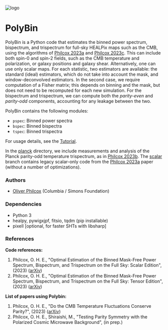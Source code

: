 ![logo](logo.png)

# PolyBin
PolyBin is a Python code that estimates the binned power spectrum, bispectrum, and trispectrum for full-sky HEALPix maps such as the CMB, using the algorithms of [Philcox 2023a](https://arxiv.org/abs/2303.08828) and [Philcox 2023c](https://arxiv.org/abs/2306.03915). This can include both spin-0 and spin-2 fields, such as the CMB temperature and polarization, or galaxy positions and galaxy shear. Alternatively, one can use only scalar maps. For each statistic, two estimators are available: the standard (ideal) estimators, which do not take into account the mask, and window-deconvolved estimators. In the second case, we require computation of a Fisher matrix; this depends on binning and the mask, but does not need to be recomputed for each new simulation. For the bispectrum and trispectrum, we can compute both the *parity-even* and *parity-odd* components, accounting for any leakage between the two.

PolyBin contains the following modules:
- `pspec`: Binned power spectra
- `bspec`: Binned bispectra
- `tspec`: Binned trispectra

For usage details, see the [Tutorial](Tutorial.ipynb). 

In the [planck](planck_public/) directory, we include measurements and analysis of the Planck parity-odd temperature trispectrum, as in [Philcox 2023b](https://arxiv.org/abs/2303.12106). The [scalar](https://github.com/oliverphilcox/PolyBin/tree/scalar) branch contains legacy scalar-only code from the [Philcox 2023a](https://arxiv.org/abs/2303.08828) paper (without a number of optimizations).

### Authors
- [Oliver Philcox](mailto:ohep2@cantab.ac.uk) (Columbia / Simons Foundation)

### Dependencies
- Python 3
- healpy, pywigxjpf, fitsio, tqdm (pip installable)
- pixell [optional, for faster SHTs with libsharp]

### References
**Code references:**
1. Philcox, O. H. E., "Optimal Estimation of the Binned Mask-Free Power Spectrum, Bispectrum, and Trispectrum on the Full Sky: Scalar Edition", (2023) ([arXiv](https://arxiv.org/abs/2303.08828))
2. Philcox, O. H. E., "Optimal Estimation of the Binned Mask-Free Power Spectrum, Bispectrum, and Trispectrum on the Full Sky: Tensor Edition", (2023) ([arXiv](https://arxiv.org/abs/2306.03915))

**List of papers using Polybin:**
1. Philcox, O. H. E., "Do the CMB Temperature Fluctuations Conserve Parity?", (2023) ([arXiv](https://arxiv.org/abs/2303.12106))
2. Philcox, O. H. E., Shiraishi, M., "Testing Parity Symmetry with the Polarized Cosmic Microwave Background", (in prep.)
